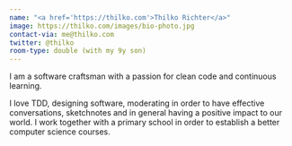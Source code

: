 ```yaml
---
name: "<a href='https://thilko.com'>Thilko Richter</a>"
image: https://thilko.com/images/bio-photo.jpg
contact-via: me@thilko.com
twitter: @thilko
room-type: double (with my 9y son)
---
```

I am a software craftsman with a passion for clean code and continuous learning.

I love TDD, designing software, moderating in order to have effective conversations, sketchnotes and in general having a positive impact to our world. I work
together with a primary school in order to establish a better computer science courses. 
